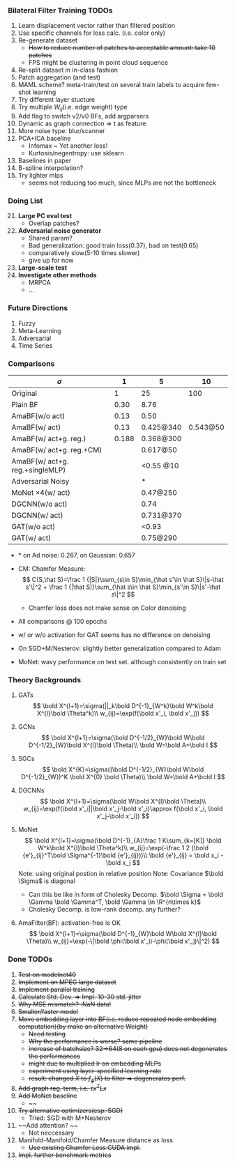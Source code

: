 ### Bilateral Filter Training TODOs 
1. Learn displacement vector rather than filtered position
6. Use specific channels for loss calc. (i.e. color only)
11. Re-generate dataset
    - ~~How to reduce number of patches to acceptable amount: take 10 patches~~
    - FPS might be clustering in point cloud sequence
12. Re-split dataset in in-class fashion
14. Patch aggregation (and test)
15. MAML scheme? meta-train/test on several train labels to acquire few-shot learning
16. Try different layer stucture
17. Try multiple $W_{ij}$(i.e. edge weight) type
18. Add flag to switch v2/v0 BFs, add argparsers
19. Dynamic as graph connection => t as feature
20. More noise type: blur/scanner
21. PCA+ICA baseline
    - Infomax ~ Yet another loss!
    - Kurtosis/negentropy: use sklearn
22. Baselines in paper
23. B-spline interpolation?
24. Try lighter mlps
    - seems not reducing too much, since MLPs are not the bottleneck

### Doing List
21. **Large PC eval test**
    - Overlap patches?
1.  **Adversarial noise generator**
    - Shared param?
    - Bad generalization: good train loss(0.37), bad on test(0.65)
    - comparatively slow(5-10 times slower)
    - give up for now
2.  **Large-scale test**
3.  **Investigate other methods**
    - MRPCA
    - ...

### Future Directions

1. Fuzzy
2. Meta-Learning 
3. Adversarial
4. Time Series


### Comparisons
| $\sigma$                        | 1     | 5         | 10        |
| ------------------------------- | ----- | --------- | --------- |
| Original                        | 1     | 25        | 100       |
| Plain BF                        | 0.30  | 8.76      |           |
| AmaBF(w/o act)                  | 0.13  | 0.50      |           |
| AmaBF(w/ act)                   | 0.13  | 0.425@340 | 0.543@50  |
| AmaBF(w/ act+g. reg.)           | 0.188 | 0.368@300 |           |
| AmaBF(w/ act+g. reg.+CM)        |       | 0.617@50  |           |
| AmaBF(w/ act+g. reg.+singleMLP) |       | <0.55 @10 |           |
| Adversarial Noisy               |       | *         |           |
| MoNet $\times 4$(w/ act)        |       | 0.47@250  |           |
| DGCNN(w/o act)                  |       | 0.74      |           |
| DGCNN(w/ act)                   |       | 0.731@370 |           |
| GAT(w/o act)                    |       | <0.93     |           |
| GAT(w/ act)                     |       | 0.75@290  |           |
- \* on Ad noise: 0.267, on Gaussian: 0.657

- CM: Chamfer Measure:
    $$
    C(S,\hat S)=\frac 1 {|S|}\sum_{s\in S}\min_{\hat s'\in \hat S}\|s-\hat s'\|^2 + \frac 1 {|\hat S|}\sum_{\hat s\in \hat S}\min_{s'\in S}\|s'-\hat s\|^2
    $$
    - Chamfer loss does not make sense on Color denoising
- All comparisons @ 100 epochs
- w/ or w/o activation for GAT seems has no difference on denoising
- On SGD+M/Nesterov: slightly better generalization compared to Adam
- MoNet: wavy performance on test set. although consistently on train set

### Theory Backgrounds

1. GATs
   $$
   \bold X^{l+1}=\sigma(||_k\bold D^{-1}_{W^k}\bold W^k\bold X^{l}\bold \Theta^k)\\
   w_{ij}=\exp(f(\bold x'_i, \bold x'_j))
   $$

2. GCNs
   $$
   \bold X^{l+1}=\sigma(\bold D^{-1/2}_{W}\bold W\bold D^{-1/2}_{W}\bold X^{l}\bold \Theta)\\
   \bold W=\bold A+\bold I
   $$
3. SGCs
   $$
   \bold X^{K}=\sigma((\bold D^{-1/2}_{W}\bold W\bold D^{-1/2}_{W})^K \bold X^{0} \bold \Theta)\\
   \bold W=\bold A+\bold I
   $$

4. DGCNNs
   $$
   \bold X^{l+1}=\sigma(\bold W\bold X^{l}\bold \Theta)\\
   w_{ij}=\exp(f(\bold x'_i||\bold x'_j-\bold x'_i)\approx f(\bold x'_i, \bold x'_j-\bold x'_i))
   $$

5. MoNet
   $$
   \bold X^{l+1}=\sigma(\bold D^{-1}_{A}\frac 1 K\sum_{k=[K]} \bold W^k\bold X^{l}\bold \Theta^k)\\
   w_{ij}=\exp(-\frac 1 2 (\bold {e'}_{ij}^T\bold \Sigma^{-1}\bold {e'}_{ij}))\\
   \bold {e'}_{ij} = \bold x_i - \bold x_j
   $$
   Note: using original postion in relative position
   Note: Covariance $\bold \Sigma$ is diagonal
   - Can this be like in form of Cholesky Decomp. $\bold \Sigma = \bold \Gamma \bold \Gamma^T, \bold \Gamma \in \R^{n\times k}$
   - Cholesky Decomp. is low-rank decomp. any further?

6. AmaFilter(BF): activation-free is OK
   $$
   \bold X^{l+1}=\sigma(\bold D^{-1}_{W}\bold W\bold X^{l}\bold \Theta)\\
   w_{ij}=\exp(-\|\bold \phi(\bold x'_i)-\phi(\bold x'_j)\|^2)
   $$

### Done TODOs

1. ~~Test on modelnet40~~
2. ~~Implement on MPEG large dataset~~
3. ~~Implement parallel training~~
4. ~~Calculate Std. Dev. => Impl. 10-30 std. jitter~~
9.  ~~Why MSE mismatch? :NaN data!~~
10. ~~Smaller/faster model~~
11. ~~Move embedding layer into BF(i.e. reduce repeated node embedding computation)(by make an alternative Weight)~~
    - ~~Need testing~~
    - ~~Why the performance is worse? same pipeline~~
    - ~~increase of batchsize? 32->64(8 on each gpu) does not degenerates the performances~~
    - ~~might due to multiplied lr on embedding MLPs~~
    - ~~experiment using layer-specified learning rate~~
    - ~~result: changed $X$ to $f_\phi(X)$ to filter => degenerates perf.~~
17. ~~Add graph reg. term, i.e. $\tau x^T L x$~~
25. ~~Add MoNet baseline~~
    - ~~
26. ~~Try alternative optimizers(esp. SGD)~~
    - Tried: SGD with M+Nesterov
13. ~~Add attention? ~~
    - Not neccessary
14. Manifold-Manifold/Chamfer Measure distance as loss
    - ~~Use existing Chamfer Loss CUDA impl.~~
7. ~~Impl. further benchmark metrics~~
